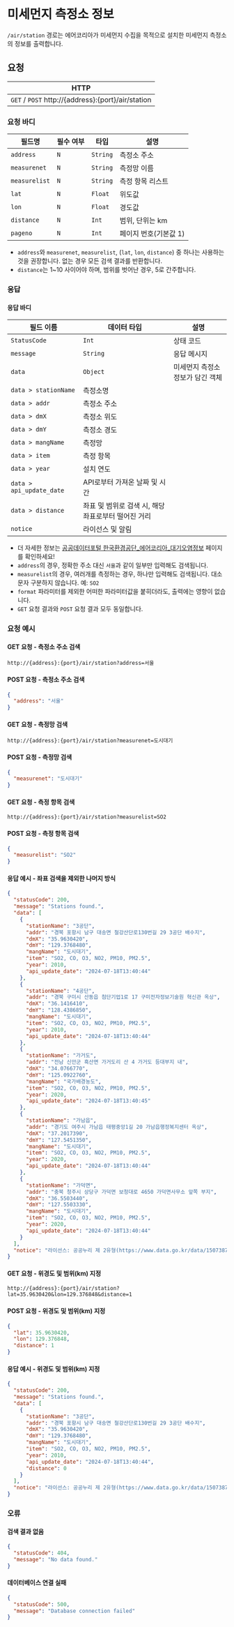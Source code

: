 # 미세먼지 측정소 정보
`/air/station` 경로는 에어코리아가 미세먼지 수집을 목적으로 설치한 미세먼지 측정소의 정보를 출력합니다.

## 요청
|HTTP|
|--|
| `GET` / `POST` http://{address}:{port}/air/station |

### 요청 바디
|필드명|필수 여부|타입|설명|
|--|--|--|--|
| `address` | `N` | `String` | 측정소 주소 |
| `measurenet` | `N` | `String` | 측정망 이름 |
| `measurelist` | `N` | `String` | 측정 항목 리스트 |
| `lat` | `N` | `Float` | 위도값 |
| `lon` | `N` | `Float` | 경도값 |
| `distance` | `N` | `Int` | 범위, 단위는 km |
| `pageno` | `N` | `Int` | 페이지 번호(기본값 1) |

* `address`와 `measurenet`, `measurelist`, (`lat`, `lon`, `distance`) 중 하나는 사용하는 것을 권장합니다. 없는 경우 모든 검색 결과를 반환합니다.
* `distance`는 1~10 사이어야 하며, 범위를 벗어난 경우, 5로 간주합니다.

### 응답
#### 응답 바디
|필드 이름|데이터 타입|설명|
|--|--|--|
|`StatusCode`|`Int`|상태 코드|
|`message`|`String`|응답 메시지|
| `data`  | `Object`    | 미세먼지 측정소 정보가 담긴 객체 |
| `data > stationName` | 측정소명 |
| `data > addr` | 측정소 주소 |
| `data > dmX` | 측정소 위도 |
| `data > dmY` | 측정소 경도 |
| `data > mangName` | 측정망 |
| `data > item` | 측정 항목 |
| `data > year` | 설치 연도 |
| `data > api_update_date` | API로부터 가져온 날짜 및 시간 |
| `data > distance` | 좌표 및 범위로 검색 시, 해당 좌표로부터 떨어진 거리 |
| `notice` | 라이선스 및 알림 |

* 더 자세한 정보는 [공공데이터포털 한국환경공단_에어코리아_대기오염정보](https://www.data.go.kr/data/15073877/openapi.do) 페이지를 확인하세요!
* `address`의 경우, 정확한 주소 대신 `서울`과 같이 일부만 입력해도 검색됩니다.
* `measurelist`의 경우, 여러개를 측정하는 경우, 하나만 입력해도 검색됩니다. 대소문자 구분하지 않습니다. 예: `SO2`
* `format` 파라미터를 제외한 어떠한 파라미터값을 붙히더라도, 출력에는 영향이 없습니다.
* `GET` 요청 결과와 `POST` 요청 결과 모두 동일합니다.

### 요청 예시
#### GET 요청 - 측정소 주소 검색
```url
http://{address}:{port}/air/station?address=서울
```

#### POST 요청 - 측정소 주소 검색
```json
{
  "address": "서울"
}
```

#### GET 요청 - 측정망 검색
```url
http://{address}:{port}/air/station?measurenet=도시대기
```

#### POST 요청 - 측정망 검색
```json
{
  "measurenet": "도시대기"
}
```

#### GET 요청 - 측정 항목 검색
```url
http://{address}:{port}/air/station?measurelist=SO2
```

#### POST 요청 - 측정 항목 검색
```json
{
  "measurelist": "SO2"
}
```

#### 응답 예시 - 좌표 검색을 제외한 나머지 방식
```JSON
{
  "statusCode": 200,
  "message": "Stations found.",
  "data": [
    {
      "stationName": "3공단",
      "addr": "경북 포항시 남구 대송면 철강산단로130번길 29 3공단 배수지",
      "dmX": "35.9630420",
      "dmY": "129.3768480",
      "mangName": "도시대기",
      "item": "SO2, CO, O3, NO2, PM10, PM2.5",
      "year": 2010,
      "api_update_date": "2024-07-18T13:40:44"
    },
    {
      "stationName": "4공단",
      "addr": "경북 구미시 산동읍 첨단기업1로 17 구미전자정보기술원 혁신관 옥상",
      "dmX": "36.1416410",
      "dmY": "128.4386850",
      "mangName": "도시대기",
      "item": "SO2, CO, O3, NO2, PM10, PM2.5",
      "year": 2010,
      "api_update_date": "2024-07-18T13:40:44"
    },
    {
      "stationName": "가거도",
      "addr": "전남 신안군 흑산면 가거도리 산 4 가거도 등대부지 내",
      "dmX": "34.0766770",
      "dmY": "125.0922760",
      "mangName": "국가배경농도",
      "item": "SO2, CO, O3, NO2, PM10, PM2.5",
      "year": 2020,
      "api_update_date": "2024-07-18T13:40:45"
    },
    {
      "stationName": "가남읍",
      "addr": "경기도 여주시 가남읍 태평중앙1길 20 가남읍행정복지센터 옥상",
      "dmX": "37.2017390",
      "dmY": "127.5451350",
      "mangName": "도시대기",
      "item": "SO2, CO, O3, NO2, PM10, PM2.5",
      "year": 2020,
      "api_update_date": "2024-07-18T13:40:44"
    },
    {
      "stationName": "가덕면",
      "addr": "충북 청주시 상당구 가덕면 보청대로 4650 가덕면사무소 앞쪽 부지",
      "dmX": "36.5503440",
      "dmY": "127.5503330",
      "mangName": "도시대기",
      "item": "SO2, CO, O3, NO2, PM10, PM2.5",
      "year": 2020,
      "api_update_date": "2024-07-18T13:40:44"
    }
  ],
  "notice": "라이선스: 공공누리 제 2유형(https://www.data.go.kr/data/15073877/openapi.do) / 데이터 오류가능성 존재"
}
```

#### GET 요청 - 위경도 및 범위(km) 지정
```url
http://{address}:{port}/air/station?lat=35.9630420&lon=129.376848&distance=1
```

#### POST 요청 - 위경도 및 범위(km) 지정
```json
{
  "lat": 35.9630420,
  "lon": 129.376848,
  "distance": 1
}
```

#### 응답 예시 - 위경도 및 범위(km) 지정
```JSON
{
  "statusCode": 200,
  "message": "Stations found.",
  "data": [
    {
      "stationName": "3공단",
      "addr": "경북 포항시 남구 대송면 철강산단로130번길 29 3공단 배수지",
      "dmX": "35.9630420",
      "dmY": "129.3768480",
      "mangName": "도시대기",
      "item": "SO2, CO, O3, NO2, PM10, PM2.5",
      "year": 2010,
      "api_update_date": "2024-07-18T13:40:44",
      "distance": 0
    }
  ],
  "notice": "라이선스: 공공누리 제 2유형(https://www.data.go.kr/data/15073877/openapi.do) / 데이터 오류가능성 존재"
}
```

### 오류
#### 검색 결과 없음
```json
{
  "statusCode": 404,
  "message": "No data found."
}
```

#### 데이터베이스 연결 실패
```json
{
  "statusCode": 500,
  "message": "Database connection failed"
}
```